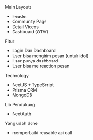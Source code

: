 Main Layouts
- Header
- Community Page
- Detail Videos
- Dashboard (OTW)

Fitur
- Login Dan Dashboard
- User bisa mengirim pesan (untuk idol)
- User punya dashboard
- User bisa me reaction pesan

Technology
- NextJS + TypeScript
- Prisma ORM
- MongoDB

Lib Pendukung
- NextAuth

Yang udah done
- memperbaiki reusable api call
